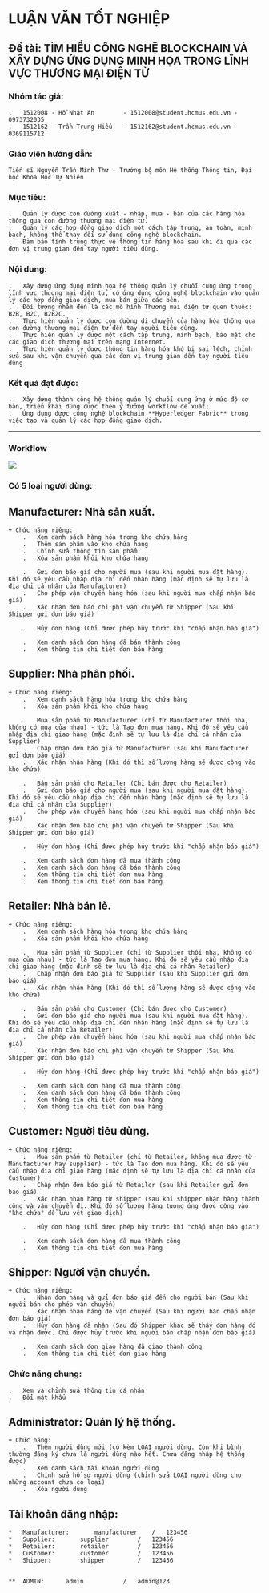 #  LUẬN VĂN TỐT NGHIỆP 
## Đề tài: TÌM HIỂU CÔNG NGHỆ BLOCKCHAIN VÀ XÂY DỰNG ỨNG DỤNG MINH HỌA TRONG LĨNH VỰC THƯƠNG MẠI ĐIỆN TỬ

### Nhóm tác giả:
	.	1512008 - Hồ Nhật An 		- 1512008@student.hcmus.edu.vn - 0973732035
	.	1512162 - Trần Trung Hiếu 	- 1512162@student.hcmus.edu.vn - 0369115712

### Giáo viên hướng dẫn:
	Tiến sĩ Nguyễn Trần Minh Thư - Trưởng bộ môn Hệ thống Thông tin, Đại học Khoa Học Tự Nhiên


### Mục tiêu: 
	.	Quản lý được con đường xuất - nhập, mua - bán của các hàng hóa thông qua con đường thương mại điện tử. 
	.	Quản lý các hợp đồng giao dịch một cách tập trung, an toàn, minh bạch, không thể thay đổi sử dụng công nghệ blockchain.
	.	Đảm bảo tính trung thực về thông tin hàng hóa sau khi đi qua các đơn vị trung gian đến tay người tiêu dùng.

### Nội dung: 
	.	Xây dựng ứng dụng minh họa hệ thống quản lý chuỗi cung ứng trong lĩnh vực thương mại điện tử, có ứng dụng công nghệ blockchain vào quản lý các hợp đồng giao dịch, mua bán giữa các bên. 
	.	Đối tượng nhắm đến là các mô hình Thương mại điện tử quen thuộc: B2B, B2C, B2B2C.
	.	Thực hiện quản lý được con đường di chuyển của hàng hóa thông qua con đường thương mại điện tử đến tay người tiêu dùng.
	.	Thực hiện quản lý được một cách tập trung, minh bạch, bảo mật cho các giao dịch thương mại trên mạng Internet.
	.	Thực hiện quản lý được thông tin hàng hóa khó bị sai lệch, chỉnh sửa sau khi vận chuyển qua các đơn vị trung gian đến tay người tiêu dùng

### Kết quả đạt được: 
	.	Xây dựng thành công hệ thống quản lý chuỗi cung ứng ở mức độ cơ bản, triển khai đúng được theo ý tưởng workflow đề xuất; 
	.	Ứng dụng được công nghệ blockchain **Hyperledger Fabric** trong việc tạo và quản lý các hợp đồng giao dịch.

***

###	Workflow
![](../../../THESIS/HTML/images/FIG03-03.gif)


###	Có 5 loại người dùng:

## 	Manufacturer: Nhà sản xuất.
	+ Chức năng riêng:
		.	Xem danh sách hàng hóa trong kho chứa hàng
		.	Thêm sản phẩm vào kho chứa hàng
		.	Chỉnh sửa thông tin sản phẩm
		.	Xóa sản phẩm khỏi kho chứa hàng
		
		.	Gửi đơn báo giá cho người mua (sau khi người mua đặt hàng). Khi đó sẽ yêu cầu nhập địa chỉ đến nhận hàng (mặc định sẽ tự lưu là địa chỉ cá nhân của Manufacturer)
		.	Cho phép vận chuyển hàng hóa (sau khi người mua chấp nhận báo giá)
		.	Xác nhận đơn báo chi phí vận chuyển từ Shipper (Sau khi Shipper gửi đơn báo giá)
		
		.	Hủy đơn hàng (Chỉ được phép hủy trước khi "chấp nhận báo giá")
		
		.	Xem danh sách đơn hàng đã bán thành công
		.	Xem thông tin chi tiết đơn bán hàng
		
##	Supplier: Nhà phân phối.
	+ Chức năng riêng:
		.	Xem danh sách hàng hóa trong kho chứa hàng
		.	Xóa sản phẩm khỏi kho chứa hàng
		
		.	Mua sản phẩm từ Manufacturer (chỉ từ Manufacturer thôi nha, không có mua của nhau) - tức là Tạo đơn mua hàng. Khi đó sẽ yêu cầu nhập địa chỉ giao hàng (mặc định sẽ tự lưu là địa chỉ cá nhân của Supplier)
		.	Chấp nhận đơn báo giá từ Manufacturer (sau khi Manufacturer gửi đơn báo giá)
		.	Xác nhận nhận hàng (Khi đó thì số lượng hàng sẽ được cộng vào kho chứa)
		
		.	Bán sản phẩm cho Retailer (Chỉ bán được cho Retailer)
		.	Gửi đơn báo giá cho người mua (sau khi người mua đặt hàng). Khi đó sẽ yêu cầu nhập địa chỉ đến nhận hàng (mặc định sẽ tự lưu là địa chỉ cá nhân của Supplier)
		.	Cho phép vận chuyển hàng hóa (sau khi người mua chấp nhận báo giá)
		.	Xác nhận đơn báo chi phí vận chuyển từ Shipper (Sau khi Shipper gửi đơn báo giá)
		
		.	Hủy đơn hàng (Chỉ được phép hủy trước khi "chấp nhận báo giá")
		
		.	Xem danh sách đơn hàng đã mua thành công
		.	Xem danh sách đơn hàng đã bán thành công
		.	Xem thông tin chi tiết đơn mua hàng
		.	Xem thông tin chi tiết đơn bán hàng
		
##	Retailer: Nhà bán lẻ.
	+ Chức năng riêng:
		.	Xem danh sách hàng hóa trong kho chứa hàng
		.	Xóa sản phẩm khỏi kho chứa hàng
		
		.	Mua sản phẩm từ Supplier (chỉ từ Supplier thôi nha, không có mua của nhau) - tức là Tạo đơn mua hàng. Khi đó sẽ yêu cầu nhập địa chỉ giao hàng (mặc định sẽ tự lưu là địa chỉ cá nhân Retailer)
		.	Chấp nhận đơn báo giá từ Supplier (sau khi Supplier gửi đơn báo giá)
		.	Xác nhận nhận hàng (Khi đó thì số lượng hàng sẽ được cộng vào kho chứa)
		
		.	Bán sản phẩm cho Customer (Chỉ bán được cho Customer)
		.	Gửi đơn báo giá cho người mua (sau khi người mua đặt hàng). Khi đó sẽ yêu cầu nhập địa chỉ đến nhận hàng (mặc định sẽ tự lưu là địa chỉ cá nhân của Retailer)
		.	Cho phép vận chuyển hàng hóa (sau khi người mua chấp nhận báo giá)
		.	Xác nhận đơn báo chi phí vận chuyển từ Shipper (Sau khi Shipper gửi đơn báo giá)
		
		.	Hủy đơn hàng (Chỉ được phép hủy trước khi "chấp nhận báo giá")
		
		.	Xem danh sách đơn hàng đã mua thành công
		.	Xem danh sách đơn hàng đã bán thành công
		.	Xem thông tin chi tiết đơn mua hàng
		.	Xem thông tin chi tiết đơn bán hàng
		
##	Customer: Người tiêu dùng.
	+ Chức năng riêng:
		.	Mua sản phẩm từ Retailer (chỉ từ Retailer, không mua được từ Manufacturer hay supplier) - tức là Tạo đơn mua hàng. Khi đó sẽ yêu cầu nhập địa chỉ giao hàng (mặc định sẽ tự lưu là địa chỉ cá nhân của Customer)
		.	Chấp nhận đơn báo giá từ Retailer (sau khi Retailer gửi đơn báo giá)
		.	Xác nhận nhận hàng từ shipper (sau khi shipper nhận hàng thành công và vận chuyển đi. Khi đó số lượng hàng tương ứng được cộng vào "kho chứa" để lưu vết giao dịch)
		
		.	Hủy đơn hàng (Chỉ được phép hủy trước khi "chấp nhận báo giá")
		
		.	Xem danh sách đơn hàng đã mua thành công
		.	Xem thông tin chi tiết đơn mua hàng
		
##	Shipper: Người vận chuyển.
	+ Chức năng riêng:
		.	Nhận đơn hàng và gửi đơn báo giá đến cho người bán (Sau khi người bán cho phép vận chuyển)
		.	Xác nhận nhận hàng để vận chuyển (Sau khi người bán chấp nhận đơn báo giá)
		.	Hủy đơn hàng đã nhận (Sau đó Shipper khác sẽ thấy đơn hàng đó và nhận được. Chỉ được hủy trước khi người bán chấp nhận đơn báo giá)

		.	Xem danh sách đơn giao hàng đã giao thành công
		.	Xem thông tin chi tiết đơn giao hàng
		
			
###	Chức năng chung:
	.	Xem và chỉnh sửa thông tin cá nhân
	.	Đổi mật khẩu


##	Administrator:	Quản lý hệ thống.
	+ Chức năng:
		.	Thêm người dùng mới (có kèm LOẠI người dùng. Còn khi bình thường đăng ký chưa là người dùng nào hết. Chưa đăng nhập hệ thống được)
		.	Xem danh sách tài khoản người dùng
		.	Chỉnh sửa hồ sơ người dùng (chỉnh sửa LOẠI người dùng cho những account chưa có loại)
		.	Xóa người dùng
		
##	Tài khoản đăng nhập:

	*	Manufacturer:		manufacturer	/	123456
	*	Supplier:		supplier		/	123456
	*	Retailer:		retailer		/	123456
	*	Customer:		customer		/	123456
	*	Shipper:		shipper			/	123456
	
	
	**	ADMIN:		admin			/	admin@123
		
		